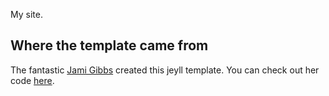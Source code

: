 My site.

## Where the template came from

The fantastic [Jami Gibbs](https://github.com/jamigibbs) created this jeyll template. You can check out her code [here](https://github.com/jamigibbs/portfolio).
